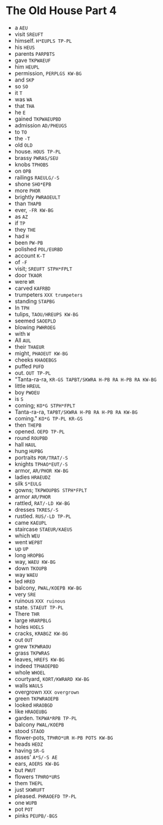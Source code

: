 # The Old House Part 4

* a `AEU`
* visit `SREUFT`
* himself. `H*EUPLS TP-PL`
* his `HEUS`
* parents `PARPBTS`
* gave `TKPWAEUF`
* him `HEUPL`
* permission, `PERPLGS KW-BG`
* and `SKP`
* so `SO`
* it `T`
* was `WA`
* that `THA`
* he `E`
* gained `TKPWAEUPBD`
* admission `AD/PHEUGS`
* to `TO`
* the `-T`
* old `OLD`
* house. `HOUS TP-PL`
* brassy `PWRAS/SEU`
* knobs `TPHOBS`
* on `OPB`
* railings `RAEULG/-S`
* shone `SHO*EPB`
* more `PHOR`
* brightly `PWRAOEULT`
* than `THAPB`
* ever, `-FR KW-BG`
* as `AZ`
* if `TP`
* they `THE`
* had `H`
* been `PW-PB`
* polished `POL/EURBD`
* account `K-T`
* of `-F`
* visit; `SREUFT STPH*FPLT`
* door `TKAOR`
* were `WR`
* carved `KAFRBD`
* trumpeters `XXX trumpeters`
* standing `STAPBG`
* In `TPH`
* tulips, `TAOU/HREUPS KW-BG`
* seemed `SAOEPLD`
* blowing `PWHROEG`
* with `W`
* All `AUL`
* their `THAEUR`
* might, `PHAOEUT KW-BG`
* cheeks `KHAOEBGS`
* puffed `PUFD`
* out. `OUT TP-PL`
* "Tanta-ra-ra, `KR-GS TAPBT/SKWRA H-PB RA H-PB RA KW-BG`
* little `HREUL`
* boy `PWOEU`
* is `S`
* coming; `KO*G STPH*FPLT`
* Tanta-ra-ra, `TAPBT/SKWRA H-PB RA H-PB RA KW-BG`
* coming." `KO*G TP-PL KR-GS`
* then `THEPB`
* opened. `OEPD TP-PL`
* round `ROUPBD`
* hall `HAUL`
* hung `HUPBG`
* portraits `POR/TRAT/-S`
* knights `TPHAO*EUT/-S`
* armor, `AR/PHOR KW-BG`
* ladies `HRAEUDZ`
* silk `S*EULG`
* gowns; `TKPWOUPBS STPH*FPLT`
* armor `AR/PHOR`
* rattled, `RAT/-LD KW-BG`
* dresses `TKRES/-S`
* rustled. `RUS/-LD TP-PL`
* came `KAEUPL`
* staircase `STAEUR/KAEUS`
* which `WEU`
* went `WEPBT`
* up `UP`
* long `HROPBG`
* way, `WAEU KW-BG`
* down `TKOUPB`
* way `WAEU`
* led `HRED`
* balcony, `PWAL/KOEPB KW-BG`
* very `SRE`
* ruinous `XXX ruinous`
* state. `STAEUT TP-PL`
* There `THR`
* large `HRARPBLG`
* holes `HOELS`
* cracks, `KRABGZ KW-BG`
* out `OUT`
* grew `TKPWRAOU`
* grass `TKPWRAS`
* leaves, `HREFS KW-BG`
* indeed `TPHAOEPBD`
* whole `WHOEL`
* courtyard, `KORT/KWRARD KW-BG`
* walls `WAULS`
* overgrown `XXX overgrown`
* green `TKPWRAOEPB`
* looked `HRAOBGD`
* like `HRAOEUBG`
* garden. `TKPWA*RPB TP-PL`
* balcony `PWAL/KOEPB`
* stood `STAOD`
* flower-pots, `TPHRO*UR H-PB POTS KW-BG`
* heads `HEDZ`
* having `SR-G`
* asses' `A*S/-S AE`
* ears, `AOERS KW-BG`
* but `PWUT`
* flowers `TPHRO*URS`
* them `THEPL`
* just `SKWRUFT`
* pleased. `PHRAOEFD TP-PL`
* one `WUPB`
* pot `POT`
* pinks `PEUPB/-BGS`
